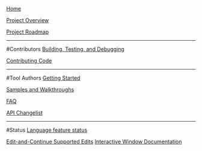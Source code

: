 [Home](https://github.com/dotnet/roslyn/wiki)

[Project Overview](https://github.com/dotnet/roslyn/wiki/Roslyn-Overview)

[Project Roadmap](https://github.com/dotnet/roslyn/wiki/Roadmap)

***
#Contributors
[Building, Testing, and Debugging](https://github.com/dotnet/roslyn/wiki/Building-Testing-and-Debugging)

[Contributing Code](https://github.com/dotnet/roslyn/wiki/Contributing-Code)

***
#Tool Authors
[Getting Started](https://github.com/dotnet/roslyn/wiki/Getting-Started-on-Visual-Studio-2015)

[Samples and Walkthroughs](https://github.com/dotnet/roslyn/wiki/Samples-and-Walkthroughs)

[FAQ](https://github.com/dotnet/roslyn/wiki/FAQ)

[API Changelist](https://github.com/dotnet/roslyn/wiki/API-Changes)

***
#Status
[Language feature status](https://github.com/dotnet/roslyn/wiki/Languages-features-in-C%23-6-and-VB-14)

[Edit-and-Continue Supported Edits](https://github.com/dotnet/roslyn/wiki/EnC-Supported-Edits)
[Interactive Window Documentation](https://github.com/dotnet/roslyn/wiki/Interactive-Window)